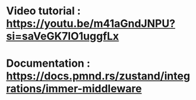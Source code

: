 # Video tutorial : https://youtu.be/m41aGndJNPU?si=saVeGK7lO1uggfLx
# Documentation : https://docs.pmnd.rs/zustand/integrations/immer-middleware
